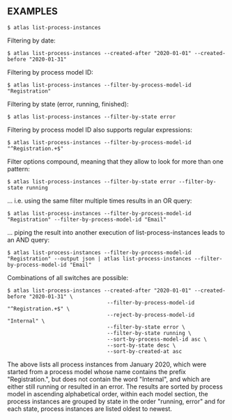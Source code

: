 ## EXAMPLES

    $ atlas list-process-instances

Filtering by date:

    $ atlas list-process-instances --created-after "2020-01-01" --created-before "2020-01-31"

Filtering by process model ID:

    $ atlas list-process-instances --filter-by-process-model-id "Registration"

Filtering by state (error, running, finished):

    $ atlas list-process-instances --filter-by-state error

Filtering by process model ID also supports regular expressions:

    $ atlas list-process-instances --filter-by-process-model-id "^Registration.+$"

Filter options compound, meaning that they allow to look for more than one pattern:

    $ atlas list-process-instances --filter-by-state error --filter-by-state running

... i.e. using the same filter multiple times results in an OR query:

    $ atlas list-process-instances --filter-by-process-model-id "Registration" --filter-by-process-model-id "Email"

... piping the result into another execution of list-process-instances leads to an AND query:

    $ atlas list-process-instances --filter-by-process-model-id "Registration" --output json | atlas list-process-instances --filter-by-process-model-id "Email"

Combinations of all switches are possible:

    $ atlas list-process-instances --created-after "2020-01-01" --created-before "2020-01-31" \
                                    --filter-by-process-model-id "^Registration.+$" \
                                    --reject-by-process-model-id "Internal" \
                                    --filter-by-state error \
                                    --filter-by-state running \
                                    --sort-by-process-model-id asc \
                                    --sort-by-state desc \
                                    --sort-by-created-at asc

The above lists all process instances from January 2020, which were started from a process model whose name contains the prefix "Registration.", but does not contain the word "Internal", and which are either still running or resulted in an error.
The results are sorted by process model in ascending alphabetical order, within each model section, the process instances are grouped by state in the order "running, error" and for each state, process instances are listed oldest to newest.
